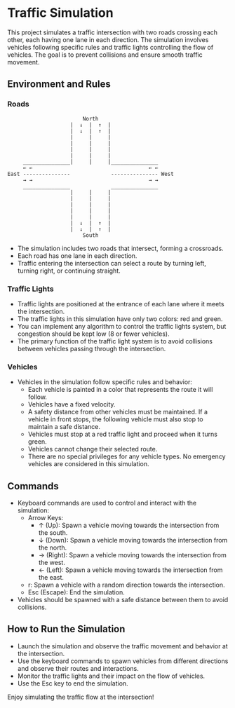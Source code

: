 # Traffic Simulation

This project simulates a traffic intersection with two roads crossing each other, each having one lane in each direction. The simulation involves vehicles following specific rules and traffic lights controlling the flow of vehicles. The goal is to prevent collisions and ensure smooth traffic movement. 

## Environment and Rules

### Roads
```console
                        North
                    |  ↓  |  ↑  |
                    |  ↓  |  ↑  |
                    |     |     |
                    |     |     |
                    |     |     |
                    |     |     |
     _______________|     |     |_______________
     ← ←                                     ← ←
East ---------------             --------------- West
     → →                                     → →
     _______________             _______________
                    |     |     |
                    |     |     |
                    |     |     |
                    |     |     |
                    |     |     |
                    |  ↓  |  ↑  |
                    |  ↓  |  ↑  |
                        South
```
- The simulation includes two roads that intersect, forming a crossroads.
- Each road has one lane in each direction.
- Traffic entering the intersection can select a route by turning left, turning right, or continuing straight.

### Traffic Lights

- Traffic lights are positioned at the entrance of each lane where it meets the intersection.
- The traffic lights in this simulation have only two colors: red and green.
- You can implement any algorithm to control the traffic lights system, but congestion should be kept low (8 or fewer vehicles).
- The primary function of the traffic light system is to avoid collisions between vehicles passing through the intersection.

### Vehicles

- Vehicles in the simulation follow specific rules and behavior:
  - Each vehicle is painted in a color that represents the route it will follow. 
  - Vehicles have a fixed velocity.
  - A safety distance from other vehicles must be maintained. If a vehicle in front stops, the following vehicle must also stop to maintain a safe distance.
  - Vehicles must stop at a red traffic light and proceed when it turns green.
  - Vehicles cannot change their selected route.
  - There are no special privileges for any vehicle types. No emergency vehicles are considered in this simulation.

## Commands

- Keyboard commands are used to control and interact with the simulation:
  - Arrow Keys:
    - ↑ (Up): Spawn a vehicle moving towards the intersection from the south.
    - ↓ (Down): Spawn a vehicle moving towards the intersection from the north.
    - → (Right): Spawn a vehicle moving towards the intersection from the west.
    - ← (Left): Spawn a vehicle moving towards the intersection from the east.
  - r: Spawn a vehicle with a random direction towards the intersection.
  - Esc (Escape): End the simulation.
- Vehicles should be spawned with a safe distance between them to avoid collisions.

## How to Run the Simulation

- Launch the simulation and observe the traffic movement and behavior at the intersection.
- Use the keyboard commands to spawn vehicles from different directions and observe their routes and interactions.
- Monitor the traffic lights and their impact on the flow of vehicles.
- Use the Esc key to end the simulation.

Enjoy simulating the traffic flow at the intersection!

